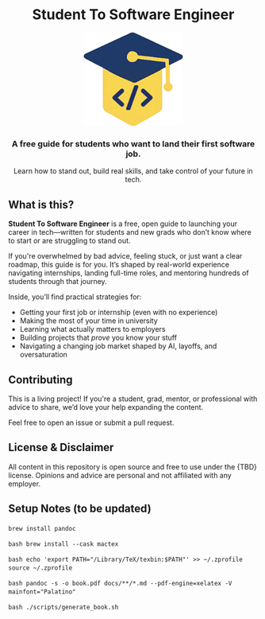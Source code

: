 <h1 align="center">Student To Software Engineer</h1>

<div align="center">
  <img src="static/img/logo.png" alt="Student To Software Engineer" width="200" />
  <br />
  <h3>
    A free guide for students who want to land their first software job.
  </h3>
  <p>
    Learn how to stand out, build real skills, and take control of your future in tech.
  </p>
  <!-- <p>
    Follow along on <a href="https://discord.gg/yourserver" target="_blank">Discord</a> | <a href="https://twitter.com/yourhandle" target="_blank">𝕏 (Twitter)</a> | <a href="https://t.me/yourchannel" target="_blank">Telegram</a>
  </p> -->
</div>

## What is this?

**Student To Software Engineer** is a free, open guide to launching your career in tech—written for students and new grads who don’t know where to start or are struggling to stand out.

If you're overwhelmed by bad advice, feeling stuck, or just want a clear roadmap, this guide is for you. It’s shaped by real-world experience navigating internships, landing full-time roles, and mentoring hundreds of students through that journey.

Inside, you’ll find practical strategies for:

- Getting your first job or internship (even with no experience)
- Making the most of your time in university
- Learning what actually matters to employers
- Building projects that *prove* you know your stuff
- Navigating a changing job market shaped by AI, layoffs, and oversaturation


## Contributing

This is a living project! If you're a student, grad, mentor, or professional with advice to share, we’d love your help expanding the content.  

Feel free to open an issue or submit a pull request.

## License & Disclaimer

All content in this repository is open source and free to use under the {TBD} license. Opinions and advice are personal and not affiliated with any employer.

## Setup Notes (to be updated)
`
brew install pandoc
`

`bash
brew install --cask mactex
`

`bash
echo 'export PATH="/Library/TeX/texbin:$PATH"' >> ~/.zprofile
source ~/.zprofile
`

`bash
pandoc -s -o book.pdf docs/**/*.md --pdf-engine=xelatex -V mainfont="Palatino"
`

`bash
./scripts/generate_book.sh
`